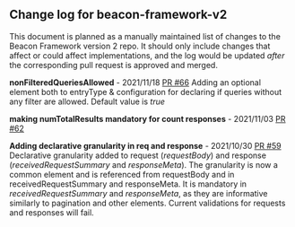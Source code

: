 ## Change log for beacon-framework-v2
This document is planned as a manually maintained list of changes to the Beacon Framework version 2 repo.
It should only include changes that affect or could affect implementations, and the log would be updated *after* the corresponding pull request is approved and merged.

**nonFilteredQueriesAllowed** - 2021/11/18
[PR #66](https://github.com/ga4gh-beacon/beacon-framework-v2/pull/66)
Adding an optional element both to entryType & configuration for declaring if queries without any filter are allowed. Default value is *true*

**making numTotalResults mandatory for count responses** - 2021/11/03
[PR #62](https://github.com/ga4gh-beacon/beacon-framework-v2/pull/62)

**Adding declarative granularity in req and response** - 2021/10/30
[PR #59](https://github.com/ga4gh-beacon/beacon-framework-v2/pull/59)
Declarative granularity added to request (*requestBody*) and response (*receivedRequestSummary* and *responseMeta*).
The granularity is now a common element and is referenced from requestBody and in receivedRequestSummary and responseMeta.
It is mandatory in *receivedRequestSummary* and *responseMeta*, as they are informative similarly to pagination and other elements.
Current validations for requests and responses will fail.
